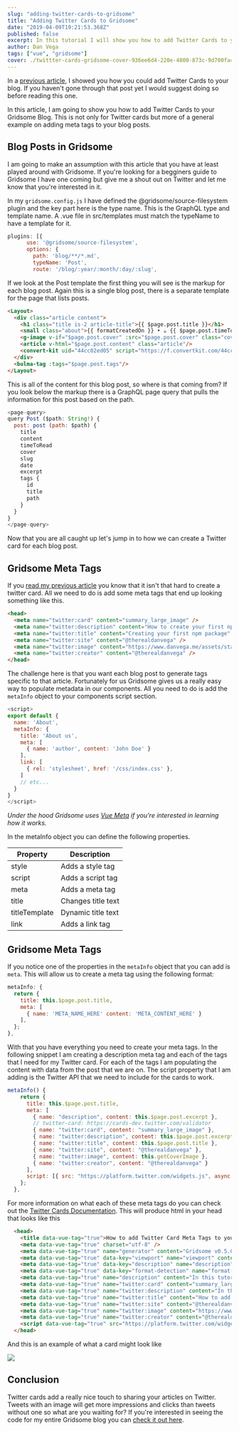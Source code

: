 ```yaml
---
slug: "adding-twitter-cards-to-gridsome"
title: "Adding Twitter Cards to Gridsome"
date: "2019-04-09T19:21:53.368Z"
published: false
excerpt: In this tutorial I will show you how to add Twitter Cards to your Gridsome Blog.
author: Dan Vega
tags: ["vue", "gridsome"]
cover: ./twittter-cards-gridsome-cover-936ee6d4-220e-4800-873c-9d700fa44469.png
---
```


In a [previous article](https://www.danvega.dev/blog), I showed you how you could add Twitter Cards to your blog. If you haven't gone through that post yet I would suggest doing so before reading this one. 

In this article, I am going to show you how to add Twitter Cards to your Gridsome Blog. This is not only for Twitter cards but more of a general example on adding meta tags to your blog posts. 

## Blog Posts in Gridsome

I am going to make an assumption with this article that you have at least played around with Gridsome. If you're looking for a begginers guide to Gridsome I have one coming but give me a shout out on Twitter and let me know that you're interested in it.

In my `gridsome.config.js` I have defined the @gridsome/source-filesystem plugin and the key part here is the type name. This is the GraphQL type and template name. A .vue file in src/templates must match the typeName to have a template for it.

```javascript
plugins: [{
      use: '@gridsome/source-filesystem',
      options: {
        path: 'blog/**/*.md',
        typeName: 'Post',
        route: '/blog/:year/:month/:day/:slug',
```

If we look at the Post template the first thing you will see is the markup for each blog post. Again this is a single blog post, there is a separate template for the page that lists posts.

```html
<Layout>
  <div class="article content">
    <h1 class="title is-2 article-title">{{ $page.post.title }}</h1>
    <small class="about">{{ formatCreatedOn }} • ☕️ {{ $page.post.timeToRead }} min read</small>
    <g-image v-if="$page.post.cover" :src="$page.post.cover" class="cover"/>
    <article v-html="$page.post.content" class="article"/>
    <convert-kit uid="44cc02ed05" script="https://f.convertkit.com/44cc02ed05/38739557e4.js"></convert-kit>
  </div>
  <bulma-tag :tags="$page.post.tags"/>
</Layout>
```

This is all of the content for this blog post, so where is that coming from? If you look below the markup there is a GraphQL page query that pulls the information for this post based on the path. 

```javascript
<page-query>
query Post ($path: String!) {
  post: post (path: $path) {
    title
    content
    timeToRead
    cover
    slug
    date
    excerpt
    tags {
      id
      title
      path
    }
  }
}
</page-query>
```

Now that you are all caught up let's jump in to how we can create a Twitter card for each blog post.

## Gridsome Meta Tags

If you [read my previous article](https://www.danvega.dev/blog/2019/02/18/twitter-cards-meta-tags) you know that it isn't that hard to create a twitter card. All we need to do is add some meta tags that end up looking something like this.

```html
<head>
  <meta name="twitter:card" content="summary_large_image" />
  <meta name="twitter:description" content="How to create your first npm package and publish it."/>
  <meta name="twitter:title" content="Creating your first npm package" />
  <meta name="twitter:site" content="@therealdanvega" />
  <meta name="twitter:image" content="https://www.danvega.me/assets/static/npm_cover.bd64798.eced3da.png"/>
  <meta name="twitter:creator" content="@therealdanvega" />
</head>
```

The challenge here is that you want each blog post to generate tags specific to that article. Fortunately for us Gridsome gives us a really easy way to populate metadata in our components. All you need to do is add the `metaInfo` object to your components script section. 

```javascript
<script>
export default {
  name: 'About',
  metaInfo: {
    title: 'About us',
    meta: [
      { name: 'author', content: 'John Doe' }
    ],
    link: [
      { rel: 'stylesheet', href: '/css/index.css' },
    ]
    // etc...
  }
}
</script>
```

*Under the hood Gridsome uses [Vue Meta](https://github.com/nuxt/vue-meta) if you're interested in learning how it works.*

In the metaInfo object you can define the following properties.

| Property      | Description        |
| ------------- | ------------------ |
| style         | Adds a style tag   |
| script        | Adds a script tag  |
| meta          | Adds a meta tag    |
| title         | Changes title text |
| titleTemplate | Dynamic title text |
| link          | Adds a link tag    |

## Gridsome Meta Tags

If you notice one of the properties in the `metaInfo` object that you can add is `meta`. This will allow us to create a meta tag using the following format:

```javascript
metaInfo: {
  return {
    title: this.$page.post.title,
    meta: [
      { name: 'META_NAME_HERE' content: 'META_CONTENT_HERE' }
    ],
  };
},
```

With that you have everything you need to create your meta tags. In the following snippet I am creating a description meta tag and each of the tags that I need for my Twitter card. For each of the tags I am populating the content with data from the post that we are on. The script property that I am adding is the Twitter API that we need to include for the cards to work. 

```javascript
metaInfo() {
    return {
      title: this.$page.post.title,
      meta: [
        { name: "description", content: this.$page.post.excerpt },
        // twitter-card: https://cards-dev.twitter.com/validator
        { name: "twitter:card", content: "summary_large_image" },
        { name: "twitter:description", content: this.$page.post.excerpt },
        { name: "twitter:title", content: this.$page.post.title },
        { name: "twitter:site", content: "@therealdanvega" },
        { name: "twitter:image", content: this.getCoverImage },
        { name: "twitter:creator", content: "@therealdanvega" }
      ],
      script: [{ src: "https://platform.twitter.com/widgets.js", async: true }]
    };
  },
```

For more information on what each of these meta tags do you can check out the [Twitter Cards Documentation](https://developer.twitter.com/en/docs/tweets/optimize-with-cards/guides/getting-started.html). This will produce html in your head that looks like this

```html
  <head>
    <title data-vue-tag="true">How to add Twitter Card Meta Tags to your Blog - Dan Vega</title>
    <meta data-vue-tag="true" charset="utf-8" />
    <meta data-vue-tag="true" name="generator" content="Gridsome v0.5.0" />
    <meta data-vue-tag="true" data-key="viewport" name="viewport" content="width=device-width, initial-scale=1, viewport-fit=cover" />
    <meta data-vue-tag="true" data-key="description" name="description" content="Person blog of Dan Vega" />
    <meta data-vue-tag="true" data-key="format-detection" name="format-detection" content="telephone=no" />
    <meta data-vue-tag="true" name="description" content="In this tutorial you will learn what a Twitter Card is along with step by step instructions how to add them to your blog and validate that they are working." />
    <meta data-vue-tag="true" name="twitter:card" content="summary_large_image" />
    <meta data-vue-tag="true" name="twitter:description" content="In this tutorial you will learn what a Twitter Card is along with step by step instructions how to add them to your blog and validate that they are working." />
    <meta data-vue-tag="true" name="twitter:title" content="How to add Twitter Card Meta Tags to your Blog" />
    <meta data-vue-tag="true" name="twitter:site" content="@therealdanvega" />
    <meta data-vue-tag="true" name="twitter:image" content="https://www.danvega.dev/assets/static/twitter-cards.bd64798.89214ec.png" />
    <meta data-vue-tag="true" name="twitter:creator" content="@therealdanvega" />
    <script data-vue-tag="true" src="https://platform.twitter.com/widgets.js" async="true"></script>
  </head>
```

And this is an example of what a card might look like 

![](2019-04-09_14-22-55-7de0bfb4-6ad0-4bd0-bf31-d2e9092d37ca.png)

## Conclusion

Twitter cards add a really nice touch to sharing your articles on Twitter. Tweets with an image will get more impressions and clicks than tweets without one so what are you waiting for? If you're interested in seeing the code for my entire Gridsome blog you can [check it out here](https://github.com/danvega/danvega-dev).
